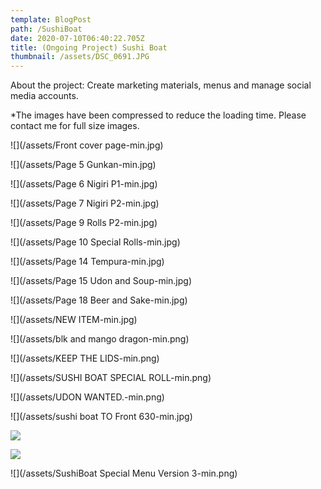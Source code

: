 ```yaml
---
template: BlogPost
path: /SushiBoat
date: 2020-07-10T06:40:22.705Z
title: (Ongoing Project) Sushi Boat
thumbnail: /assets/DSC_0691.JPG
---
```

About the project: Create marketing materials, menus and manage social media accounts.

\*The images have been compressed to reduce the loading time. Please contact me for full size images.

![](/assets/Front cover page-min.jpg)

![](/assets/Page 5 Gunkan-min.jpg)

![](/assets/Page 6 Nigiri P1-min.jpg)

![](/assets/Page 7 Nigiri P2-min.jpg)

![](/assets/Page 9 Rolls P2-min.jpg)

![](/assets/Page 10 Special Rolls-min.jpg)

![](/assets/Page 14 Tempura-min.jpg)

![](/assets/Page 15 Udon and Soup-min.jpg)

![](/assets/Page 18 Beer and Sake-min.jpg)

![](/assets/NEW ITEM-min.jpg)

![](/assets/blk and mango dragon-min.png)

![](/assets/KEEP THE LIDS-min.png)

![](/assets/SUSHI BOAT SPECIAL ROLL-min.png)

![](/assets/UDON WANTED.-min.png)

![](/assets/sushi boat TO Front 630-min.jpg)

![](/assets/107510493_276370363704255_1120172099109614407_n.png)

![](/assets/107641647_687365931817697_3039658390318914915_n.png)

![](/assets/SushiBoat Special Menu Version 3-min.png)
